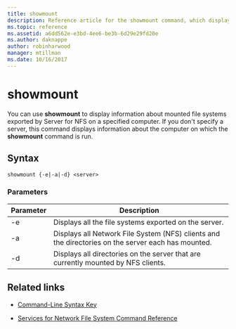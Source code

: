 ```yaml
---
title: showmount
description: Reference article for the showmount command, which displays information about mounted file systems exported by Server for NFS on a specified computer.
ms.topic: reference
ms.assetid: a6dd562e-e3bd-4ee6-be3b-6d29e29fd20e
ms.author: daknappe
author: robinharwood
manager: mtillman
ms.date: 10/16/2017
---
```


# showmount



You can use **showmount** to display information about mounted file systems exported by Server for NFS on a specified computer. If you don't specify a server, this command displays information about the computer on which the **showmount** command is run.

## Syntax

```
showmount {-e|-a|-d} <server>
```

### Parameters

| Parameter | Description |
|--|--|
| -e | Displays all the file systems exported on the server. |
| -a | Displays all Network File System (NFS) clients and the directories on the server each has mounted. |
| -d | Displays all directories on the server that are currently mounted by NFS clients. |

## Related links

- [Command-Line Syntax Key](command-line-syntax-key.md)

- [Services for Network File System Command Reference](services-for-network-file-system-command-reference.md)
